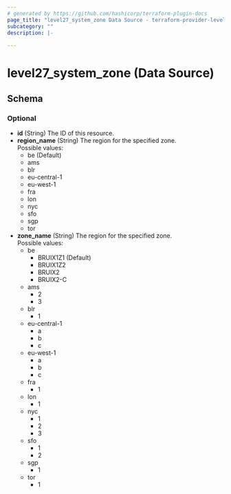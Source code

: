 ```yaml
---
# generated by https://github.com/hashicorp/terraform-plugin-docs
page_title: "level27_system_zone Data Source - terraform-provider-level27"
subcategory: ""
description: |-
  
---
```


# level27_system_zone (Data Source)





<!-- schema generated by tfplugindocs -->
## Schema

### Optional

- **id** (String) The ID of this resource.
- **region_name** (String) The region for the specified zone.  
Possible values:  
  - be (Default)
  - ams
  - blr
  - eu-central-1
  - eu-west-1
  - fra
  - lon
  - nyc
  - sfo
  - sgp
  - tor
- **zone_name** (String) The region for the specified zone.  
Possible values:  
  - be
    - BRUIX1Z1 (Default)
    - BRUIX1Z2
	- BRUIX2
	- BRUIX2-C
  - ams
	- 2
	- 3
  - blr
    - 1
  - eu-central-1
	- a
	- b
	- c
  - eu-west-1
	- a
	- b
	- c
  - fra
    - 1
  - lon
	- 1
  - nyc
	- 1
	- 2
    - 3
  - sfo
	- 1
	- 2
  - sgp
    - 1
  - tor
    - 1


